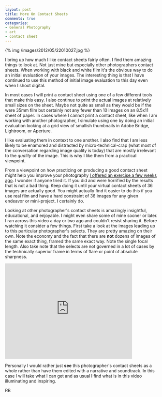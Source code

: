 ```yaml
---
layout: post
title: More On Contact Sheets
comments: true
categories:
- General Photography
- art
- contact sheet
---
```

{% img  /images/2012/05/22010027.jpg %}

I bring up how much I like contact sheets fairly often. I find them amazing things to look at. Not just mine but especially other photographers contact sheets. When working with black and white film it's the obvious way to do an initial evaluation of your images. The interesting thing is that I have continued to use this method of initial image evaluation to this day even when I shoot digital. 

In most cases I will print a contact sheet using one of a few different tools that make this easy. I also continue to print the actual images at relatively small sizes on the sheet. Maybe not quite as small as they would be if the were 35mm film but certainly not any fewer than 10 images on an 8.5x11 sheet of paper. In cases where I cannot print a contact sheet, like when I am working with another photographer, I simulate using one by doing an initial evaluation looking at a grid view of smallish thumbnails in Adobe Bridge, Lightroom, or Aperture.

<!--more-->

I like evaluating them in context to one another. I also find that I am less likely to be enamored and distracted by micro-technical-crap (what most of the conversation regarding image quality is today) that are mostly irrelevant to the *quality* of the image. This is why I like them from a practical viewpoint. 

From a viewpoint on how practicing on producing a good contact sheet might help you improve your photography [I offered an exercise a few weeks ago](http://photo.rwboyer.com/2012/04/27/friday-photographic-challenge/). I wonder if anyone tried it. If you did and were horrified by the results that is not a bad thing. Keep doing it until your virtual contact sheets of 36 images are actually good. You might actually find it easier to do this if you use real film and have a hard constraint of 36 images for any given endeavor or mini-project. I certainly do.

Looking at other photographer's contact sheets is amazingly insightful, educational, and enjoyable. I might even share some of mine sooner or later. I ran across this video a day or two ago and couldn't resist sharing it. Before watching it consider a few things. First take a look at the images leading up to this particular photographer's selects. They are pretty amazing on their own. Note the economy and the fact that there are **not** dozens of images of the same exact thing, framed the same exact way. Note the single focal length. Also take note that the selects are not governed in a lot of cases by the technically superior frame in terms of flare or point of absolute sharpness.

<iframe width="420" height="315" src="http://www.youtube.com/embed/M1cwu5HYUp0" frameborder="0" allowfullscreen></iframe>

Personally I would rather just **see** this photographer's contact sheets as a whole rather than have them edited with a narrative and soundtrack. In this case I will take what I can get and as usual I find what is in this video illuminating and inspiring.

RB